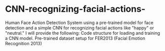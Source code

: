 # CNN-recognizing-facial-actions-
Human Face Action Detection System using a pre-trained model for face detection and a simple CNN for recognizing facial actions like "happy" or "neutral." I will provide the following:  Code structure for loading and training a CNN model. Pre-trained dataset setup for FER2013 (Facial Emotion Recognition 2013)
